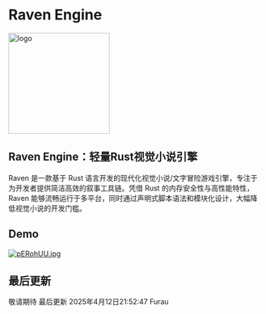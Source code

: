 # Raven Engine
<img src="https://s21.ax1x.com/2025/04/12/pERffsK.png" width="200" alt="logo">

## Raven Engine：轻量Rust视觉小说引擎
Raven 是一款基于 Rust 语言开发的现代化视觉小说/文字冒险游戏引擎，专注于为开发者提供简洁高效的叙事工具链。凭借 Rust 的内存安全性与高性能特性，Raven 能够流畅运行于多平台，同时通过声明式脚本语法和模块化设计，大幅降低视觉小说的开发门槛。
## Demo
[![pERohUU.jpg](https://s21.ax1x.com/2025/04/12/pERohUU.jpg)](https://imgse.com/i/pERohUU)
## 最后更新
敬请期待 最后更新 2025年4月12日21:52:47
Furau